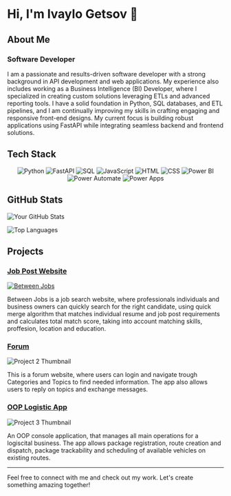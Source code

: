 # Hi, I'm Ivaylo Getsov 👋

## About Me

### Software Developer

I am a passionate and results-driven software developer with a strong background in API development and web applications. My experience also includes working as a Business Intelligence (BI) Developer, where I specialized in creating custom solutions leveraging ETLs and advanced reporting tools. I have a solid foundation in Python, SQL databases, and ETL pipelines, and I am continually improving my skills in crafting engaging and responsive front-end designs. My current focus is building robust applications using FastAPI while integrating seamless backend and frontend solutions.

## Tech Stack

<div align="center">

![Python](https://img.shields.io/badge/Python-3776AB?style=for-the-badge&logo=python&logoColor=white)
![FastAPI](https://img.shields.io/badge/FastAPI-009688?style=for-the-badge&logo=fastapi&logoColor=white)
![SQL](https://img.shields.io/badge/SQL-003B57?style=for-the-badge&logo=postgresql&logoColor=white)
![JavaScript](https://img.shields.io/badge/JavaScript-F7DF1E?style=for-the-badge&logo=javascript&logoColor=black)
![HTML](https://img.shields.io/badge/HTML5-E34F26?style=for-the-badge&logo=html5&logoColor=white)
![CSS](https://img.shields.io/badge/CSS3-1572B6?style=for-the-badge&logo=css3&logoColor=white)
![Power BI](https://img.shields.io/badge/Power%20BI-F2C811?style=for-the-badge&logo=power-bi&logoColor=black)
![Power Automate](https://img.shields.io/badge/Power%20Automate-0066CC?style=for-the-badge&logo=powerautomate&logoColor=white)
![Power Apps](https://img.shields.io/badge/Power%20Apps-742774?style=for-the-badge&logo=powerapps&logoColor=white)

</div>

## GitHub Stats

![Your GitHub Stats](https://github-readme-stats.vercel.app/api?username=IGetsov&show_icons=true&theme=radical)

![Top Languages](https://github-readme-stats.vercel.app/api/top-langs/?username=IGetsov&layout=compact&theme=radical)

## Projects

### [Job Post Website](https://github.com/Randoms-63/BetweenJobs)
[![Between Jobs](https://via.placeholder.com/250x150.png?text=Between+Jobs)](https://betweenjobs-webapp.azurewebsites.net/)

Between Jobs is a job search website, where professionals individuals and business owners can quickly search for the right candidate, using quick merge algorithm that matches individual resume and job post requirements and calculates total match score, taking into account matching skills, proffesion, location and education.

### [Forum](https://github.com/Kernel-Integrated-Systems/Terelik-Forum)
![Project 2 Thumbnail](https://via.placeholder.com/250x150.png?text=Project+2)

This is a forum website, where users can login and navigate trough Categories and Topics to find needed information. The app also allows users to reply on topics and exchange messages.

### [OOP Logistic App](https://github.com/Best-Logistic-Team-Developers/LogisticsApp)
![Project 3 Thumbnail](https://via.placeholder.com/250x150.png?text=Project+3)

An OOP console application, that manages all main operations for a logiscital business. The app allows package registration, route creation and dispatch, package trackability and scheduling of available vehicles on existing routes.

---

Feel free to connect with me and check out my work. Let's create something amazing together!
